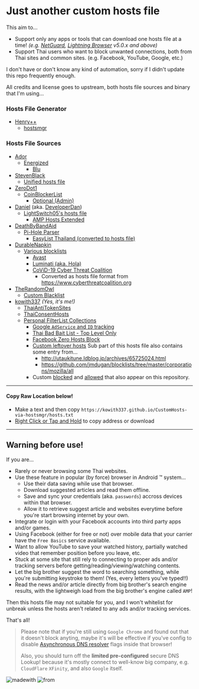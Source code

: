 # Just another custom hosts file
This aim to...
- Support only any apps or tools that can download one hosts file at a time! _(e.g. [NetGuard](https://github.com/M66B/NetGuard), [Lightning Browser](https://github.com/anthonycr/Lightning-Browser) v5.0.x and above)_
- Support Thai users who want to block unwanted connections, both from Thai sites and common sites. (e.g. Facebook, YouTube, Google, etc.)

I don't have or don't know any kind of automation, sorry if I didn't update this repo frequently enough.

All credits and license goes to upstream, both hosts file sources and binary that I'm using...

### Hosts File Generator
- [Henry++](https://github.com/henrypp)
  - [hostsmgr](https://github.com/henrypp/hostsmgr)

### Hosts File Sources
- [Ador](https://github.com/AdroitAdorKhan)
  - [Energized](https://github.com/EnergizedProtection/block)
    - [Blu](https://github.com/EnergizedProtection/block/tree/master/blu)
- [StevenBlack](https://github.com/StevenBlack)
  - [Unified hosts file](https://gitlab.com/StevenBlack/hosts)
- [ZeroDot1](https://gitlab.com/ZeroDot1)
  - [CoinBlockerList](https://gitlab.com/ZeroDot1/CoinBlockerLists)
    - [Optional (Admin)](https://gitlab.com/ZeroDot1/CoinBlockerLists/tree/master/list_optional.txt)
- [Daniel](https://github.com/lightswitch05) (aka. [DeveloperDan](https://www.github.developerdan.com/hosts))
  - [LightSwitch05's hosts file](https://github.com/lightswitch05/hosts)
    - [AMP Hosts Extended](https://github.developerdan.com/hosts/lists/amp-hosts-extended.txt)
- [DeathByBandAid](https://github.com/deathbybandaid)
  - [Pi-Hole Parser](https://github.com/deathbybandaid/piholeparser)
    - [EasyList Thailand (converted to hosts file)](https://github.com/deathbybandaid/piholeparser/tree/master/Subscribable-Lists/ParsedBlacklists/EasyList-Thailand.txt)
- [DurableNapkin](https://github.com/durablenapkin)
  - [Various blocklists](https://github.com/durablenapkin/block)
    - [Avast](https://github.com/durablenapkin/block/tree/master/avast.txt)
	- [Luminati (aka. Hola)](https://github.com/durablenapkin/block/tree/master/luminati.txt)
	- [CoViD-19 Cyber Threat Coalition](https://github.com/durablenapkin/block/tree/master/cyberthreat.txt)
	  - Converted as hosts file format from https://www.cyberthreatcoalition.org
- [TheRandomOwl](https://github.com/TheRandomOwl)
  - [Custom Blacklist](https://github.com/TheRandomOwl/TheRandomOwl.github.io/tree/master/blacklist.txt)
- [kowith337](https://github.com/kowith337) _(Yes, it's me!)_
  - [ThaiAntiTokenSites](https://github.com/kowith337/ThaiAntiTokenSites)
  - [ThaiConsentHosts](https://github.com/kowith337/ThaiConsentHosts)
  - [Personal FilterList Collections](https://github.com/kowith337/PersonalFilterListCollection)
    - [Google `AdService` and `ID` tracking](https://github.com/kowith337/PersonalFilterListCollection/tree/master/hosts/hosts_google_adservice_id.txt)
    - [Thai Bad Bait List - Top Level Only](https://github.com/kowith337/PersonalFilterListCollection/tree/master/hosts/hosts_badbait_th.txt)
    - [Facebook Zero Hosts Block](https://github.com/kowith337/PersonalFilterListCollection/tree/master/hosts/hosts_facebook0.txt)
    - [Custom leftover hosts](https://github.com/kowith337/PersonalFilterListCollection/tree/master/hosts/hosts_leftover.txt)
	  Sub part of this hosts file also contains some entry from...
	    - http://utaukitune.ldblog.jp/archives/65725024.html
        - https://github.com/jmdugan/blocklists/tree/master/corporations/mozilla/all
	- Custom [blocked](https://github.com/kowith337/CustomHosts-via-hostsmgr/tree/unarranged/blacklist.txt) and [allowed](https://github.com/kowith337/CustomHosts-via-hostsmgr/tree/unarranged/whitelist.txt) that also appear on this repository.

- - - - -

#### Copy Raw Location below!
- Make a text and then copy `https://kowith337.github.io/CustomHosts-via-hostsmgr/hosts.txt`
- [Right Click or Tap and Hold](https://kowith337.github.io/CustomHosts-via-hostsmgr/hosts.txt) to copy address or download

- - - - -
## Warning before use!
If you are...
- Rarely or never browsing some Thai websites.
- Use these feature in popular (by force) browser in Android :tm: system...
  - Use their data saving while use that browser.
  - Download suggested articles and read them offline.
  - Save and sync your credentials (aka. `passwords`) accross devices within that browser.
  - Allow it to retrieve suggest article and websites everytime before you're start browsing internet by your own.
- Integrate or login with your Facebook accounts into third party apps and/or games.
- Using Facebook (either for free or not) over mobile data that your carrier have the `Free Basics` service available.
- Want to allow YouTube to save your watched history, partially watched video that remember position before you leave, etc.
- Stuck at some site that still rely to connecting to proper ads and/or tracking servers before getting/reading/viewing/watching contents.
- Let the big brother suggest the word to searching something, while you're submitting keystroke to them! (Yes, every letters you've typed!!)
- Read the news and/or article directly from big brother's search engine results, with the lightweigh load from the big brother's engine called `AMP`!

Then this hosts file may not suitable for you, and I won't whitelist for unbreak unless the hosts aren't related to any ads and/or tracking services.

That's all!

> Please note that if you're still using `Google Chrome` and found out that it doesn't block anyting, maybe it's will be effective if you've config to disable [Asynchronous DNS resolver](https://github.com/ookangzheng/blahdns/blob/master/FAQ.md#prevent-dns-leaking-from-chrome-browser-on-android-phone) flags inside that browser!
> 
> Also, you should turn off the **limited pre-configured** secure DNS Lookup! because it's mostly connect to well-know big company, e.g. `CloudFlare` `XFinity`, and also `Google` itself.

![madewith](https://img.shields.io/badge/Made%20with-Rants-crimson.svg?style=popout-square) ![from](https://img.shields.io/badge/From-Nonthaburi-0376ea.svg?style=popout-square)